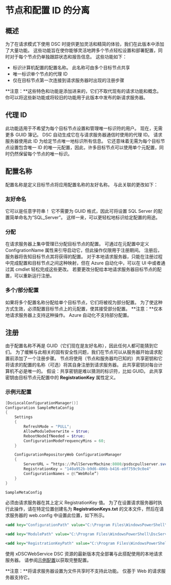 # 节点和配置 ID 的分离

## 概述

为了在请求模式下使用 DSC 时提供更加灵活和精简的体验，我们在此版本中添加了大量功能。 这些功能旨在使你能够灵活地跨多个节点轻松设置和部署配置，同时对于每个节点仍单独跟踪状态和报告信息。 这些功能如下：

* 标识计算机配置的配置名称。 此名称可由多个目标节点共享 
* 唯一标识单个节点的代理 ID
* 仅在目标节点第一次连接到请求服务器时出现的注册步骤

**注意：**这些特色和功能是添加进来的，它们不取代现有的请求功能和概念。 你可以将这些新功能或将较旧的功能用于此版本中发布的新请求服务器。

## 代理 ID

此功能适用于不希望为每个目标节点设置和管理唯一标识符的用户。 现在，无需更多 GUID 簿记。 DSC 自动生成它在与请求服务器通信时使用的代理 ID。 请求服务器使用此 ID 为给定节点唯一地标识所有信息。 它还意味着无需为每个目标节点设置包含唯一 ID 的唯一元配置，因此，许多目标节点可以使用单个元配置，同时仍然保留每个节点的唯一标识。 

## 配置名称

配置名称是定义目标节点将应用配置名称的友好名称。 与此关联的更改如下：  

### 友好命名

它可以是任意字符串！ 它不需要为 GUID 格式，因此可将设置 SQL Server 的配置简单命名为“SQL_Server”。 这样一来，可以更轻松地标识给定配置的用途。

### 分配

在请求服务器上集中管理已分配目标节点的配置。 可通过在元配置中定义 ConfigrationName 属性来引导启动它，但此操作仅限用于注册期间。 注册后，服务器将告知目标节点其将获得的配置。 对于本地请求服务器，只能在注册过程中完成配置和目标节点之间这种映射，但在 Azure 自动化中，可以在 UI 中或者通过其 cmdlet 轻松完成这些更改。 若要更改分配给本地请求服务器目标节点的配置，可以重新运行注册。

### 多个/部分配置

如果将多个配置名称分配给单个目标节点，它们将被视为部分配置。 为了使这种方式生效，必须配置目标节点上的元配置，使其接受部分配置。 **注意：**仅本地请求服务器上支持这种操作。 Azure 自动化不支持部分配置。

## 注册

由于配置名称不再是 GUID（它们现在是友好名称），因此任何人都可能猜到它们。 为了缓解与此相关的固有安全性问题，我们在节点可以从服务器开始请求配置前添加了一个注册步骤。 节点将使用（节点和服务器均已知的）共享密钥和它将请求的配置的名称（可选）将其自身注册到请求服务器。 此共享密钥对每台计算机不必是唯一的。 假设：共享密钥是难以猜测的标识符，比如 GUID。 此共享密钥由目标节点元配置中的 **RegistrationKey** 属性定义。

### 示例元配置

```powershell
[DscLocalConfigurationManager()]
Configuration SampleMetaConfig
{
    Settings
    {
        RefreshMode = "PULL";
        AllowModuleOverwrite = $true;
        RebootNodeIfNeeded = $true;
        ConfigurationModeFrequencyMins = 60;
    }

    ConfigurationRepositoryWeb ConfigurationManager
    {
        ServerURL = “https://PullServerMachine:8080/psdscpullserver.svc”
        RegistrationKey = "140a952b-b9d6-406b-b416-e0f759c9c0e4"
        ConfigurationNames = @(“WebRole”)
    }
}

SampleMetaConfig
```

必须由请求服务器在其上定义 RegistrationKey 值。 为了在设置请求服务器时执行此操作，请在特定位置创建名为 **RegistrationKeys.txt** 的文本文件，然后在请求服务器的 web.config 中设置此位置，如下所示。  

```XML
<add key="ConfigurationPath" value="C:\Program Files\WindowsPowerShell\DscService\Configuration">

<add key="ModulePath" value="C:\Program Files\WindowsPowerShell\DscService\Modules">

<add key="RegistrationKeyPath" value="C:\Program Files\WindowsPowerShell\DscService">
```

使用 xDSCWebService DSC 资源的最新版本完全部署与此搭配使用的本地请求服务器。 请参阅[示例配置](https://github.com/grayzu/PSSummitEU2015/blob/master/PullServer/02%20-%20PullServer%20Config.ps1)以获取完整配置。

**注意：**将请求服务器设置为文件共享时不支持此功能。 仅基于 Web 的请求服务器支持它。<!--HONumber=Mar16_HO2-->
